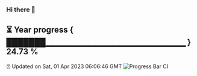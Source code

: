 ### Hi there 👋
⏳ Year progress { ███████▁▁▁▁▁▁▁▁▁▁▁▁▁▁▁▁▁▁▁▁▁▁▁ } 24.73 %
---
⏰ Updated on Sat, 01 Apr 2023 06:06:46 GMT
![Progress Bar CI](https://github.com/Moyi321/Moyi321/workflows/Progress%20Bar%20CI/badge.svg)
